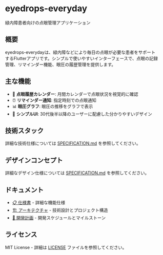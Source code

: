 # eyedrops-everyday

緑内障患者向けの点眼管理アプリケーション

## 概要

eyedrops-everydayは、緑内障などにより毎日の点眼が必要な患者をサポートするFlutterアプリです。シンプルで使いやすいインターフェースで、点眼の記録管理、リマインダー機能、眼圧の履歴管理を提供します。

## 主な機能

- 📅 **点眼履歴カレンダー**: 月間カレンダーで点眼状況を視覚的に確認
- ⏰ **リマインダー通知**: 指定時刻での点眼通知
- 📊 **眼圧グラフ**: 眼圧の推移をグラフで表示
- 🎯 **シンプルUI**: 30代後半以降のユーザーに配慮した分かりやすいデザイン

## 技術スタック

詳細な技術仕様については [SPECIFICATION.md](SPECIFICATION.md#技術仕様) を参照してください。

## デザインコンセプト

詳細なデザイン仕様については [SPECIFICATION.md](SPECIFICATION.md#デザイン仕様) を参照してください。

## ドキュメント

- [📋 仕様書](SPECIFICATION.md) - 詳細な機能仕様
- [🏗️ アーキテクチャ](ARCHITECTURE.md) - 技術設計とプロジェクト構造
- [📅 開発計画](DEVELOPMENT_PLAN.md) - 開発スケジュールとマイルストーン



## ライセンス

MIT License - 詳細は [LICENSE](LICENSE) ファイルを参照してください。
